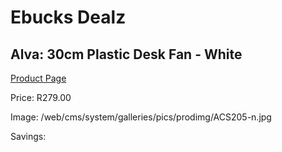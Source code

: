 
# Ebucks Dealz
## Alva: 30cm Plastic Desk Fan - White
[Product Page](https://www.ebucks.com/web/shop/productSelected.do?prodId=673637778&catId=704982758)

Price: R279.00

Image: /web/cms/system/galleries/pics/prodimg/ACS205-n.jpg

Savings: 


	